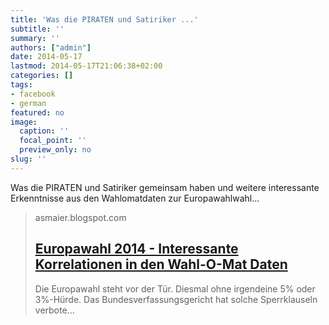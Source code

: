 ```yaml
---
title: 'Was die PIRATEN und Satiriker ...'
subtitle: ''
summary: ''
authors: ["admin"]
date: 2014-05-17
lastmod: 2014-05-17T21:06:38+02:00
categories: []
tags:
- facebook
- german
featured: no
image:
  caption: ''
  focal_point: ''
  preview_only: no
slug: ''
---
```

Was die PIRATEN und Satiriker gemeinsam haben und weitere interessante Erkenntnisse aus den Wahlomatdaten zur Europawahlwahl... 
> asmaier.blogspot.com
> ## [Europawahl 2014 - Interessante Korrelationen in den Wahl-O-Mat Daten](http://asmaier.blogspot.de/2014/05/europawahl-2014-interessante.html)
>
>   Die Europawahl steht vor der Tür. Diesmal ohne irgendeine 5% oder 3%-Hürde. Das Bundesverfassungsgericht hat solche Sperrklauseln verbote...


